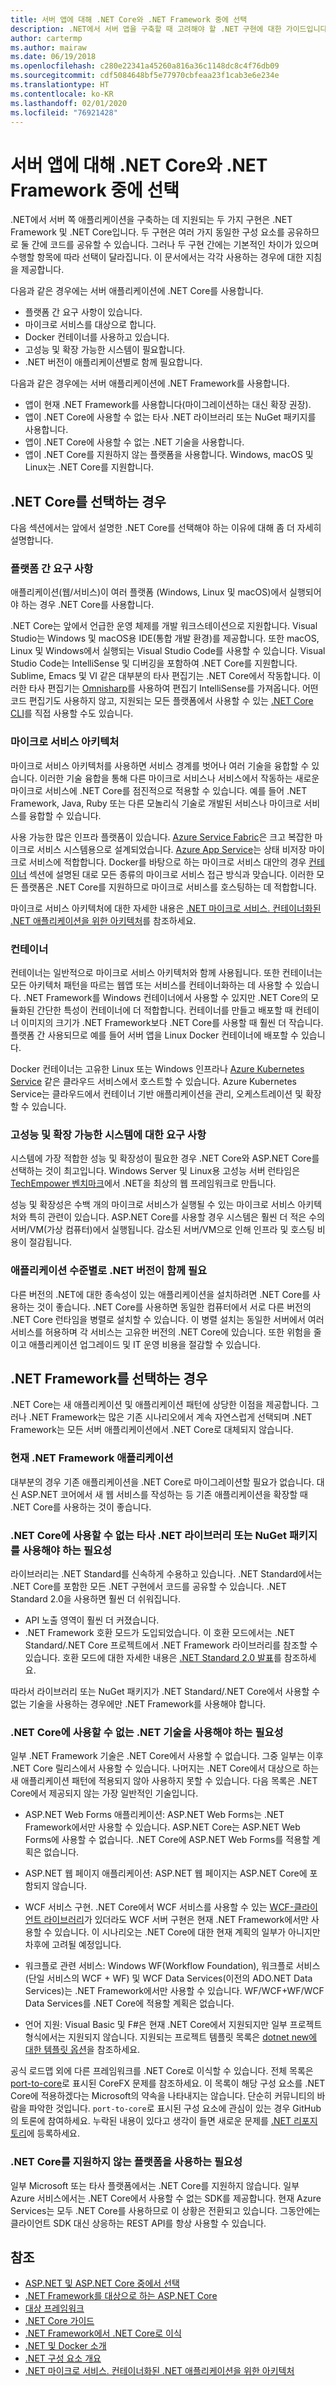 ```yaml
---
title: 서버 앱에 대해 .NET Core와 .NET Framework 중에 선택
description: .NET에서 서버 앱을 구축할 때 고려해야 할 .NET 구현에 대한 가이드입니다.
author: cartermp
ms.author: mairaw
ms.date: 06/19/2018
ms.openlocfilehash: c280e22341a45260a816a36c1148dc8c4f76db09
ms.sourcegitcommit: cdf5084648bf5e77970cbfeaa23f1cab3e6e234e
ms.translationtype: HT
ms.contentlocale: ko-KR
ms.lasthandoff: 02/01/2020
ms.locfileid: "76921428"
---
```

# <a name="choosing-between-net-core-and-net-framework-for-server-apps"></a>서버 앱에 대해 .NET Core와 .NET Framework 중에 선택

.NET에서 서버 쪽 애플리케이션을 구축하는 데 지원되는 두 가지 구현은 .NET Framework 및 .NET Core입니다. 두 구현은 여러 가지 동일한 구성 요소를 공유하므로 둘 간에 코드를 공유할 수 있습니다. 그러나 두 구현 간에는 기본적인 차이가 있으며 수행할 항목에 따라 선택이 달라집니다.  이 문서에서는 각각 사용하는 경우에 대한 지침을 제공합니다.

다음과 같은 경우에는 서버 애플리케이션에 .NET Core를 사용합니다.

- 플랫폼 간 요구 사항이 있습니다.
- 마이크로 서비스를 대상으로 합니다.
- Docker 컨테이너를 사용하고 있습니다.
- 고성능 및 확장 가능한 시스템이 필요합니다.
- .NET 버전이 애플리케이션별로 함께 필요합니다.

다음과 같은 경우에는 서버 애플리케이션에 .NET Framework를 사용합니다.

- 앱이 현재 .NET Framework를 사용합니다(마이그레이션하는 대신 확장 권장).
- 앱이 .NET Core에 사용할 수 없는 타사 .NET 라이브러리 또는 NuGet 패키지를 사용합니다.
- 앱이 .NET Core에 사용할 수 없는 .NET 기술을 사용합니다.
- 앱이 .NET Core를 지원하지 않는 플랫폼을 사용합니다. Windows, macOS 및 Linux는 .NET Core를 지원합니다.

## <a name="when-to-choose-net-core"></a>.NET Core를 선택하는 경우

다음 섹션에서는 앞에서 설명한 .NET Core를 선택해야 하는 이유에 대해 좀 더 자세히 설명합니다.

### <a name="cross-platform-needs"></a>플랫폼 간 요구 사항

애플리케이션(웹/서비스)이 여러 플랫폼 (Windows, Linux 및 macOS)에서 실행되어야 하는 경우 .NET Core를 사용합니다.

.NET Core는 앞에서 언급한 운영 체제를 개발 워크스테이션으로 지원합니다. Visual Studio는 Windows 및 macOS용 IDE(통합 개발 환경)를 제공합니다. 또한 macOS, Linux 및 Windows에서 실행되는 Visual Studio Code를 사용할 수 있습니다. Visual Studio Code는 IntelliSense 및 디버깅을 포함하여 .NET Core를 지원합니다. Sublime, Emacs 및 VI 같은 대부분의 타사 편집기는 .NET Core에서 작동합니다. 이러한 타사 편집기는 [Omnisharp](https://www.omnisharp.net/)를 사용하여 편집기 IntelliSense를 가져옵니다. 어떤 코드 편집기도 사용하지 않고, 지원되는 모든 플랫폼에서 사용할 수 있는 [.NET Core CLI](../core/tools/index.md)를 직접 사용할 수도 있습니다.

### <a name="microservices-architecture"></a>마이크로 서비스 아키텍처

마이크로 서비스 아키텍처를 사용하면 서비스 경계를 벗어나 여러 기술을 융합할 수 있습니다. 이러한 기술 융합을 통해 다른 마이크로 서비스나 서비스에서 작동하는 새로운 마이크로 서비스에 .NET Core를 점진적으로 적용할 수 있습니다. 예를 들어 .NET Framework, Java, Ruby 또는 다른 모놀리식 기술로 개발된 서비스나 마이크로 서비스를 융합할 수 있습니다.

사용 가능한 많은 인프라 플랫폼이 있습니다. [Azure Service Fabric](https://azure.microsoft.com/services/service-fabric/)은 크고 복잡한 마이크로 서비스 시스템용으로 설계되었습니다. [Azure App Service](https://azure.microsoft.com/services/app-service/)는 상태 비저장 마이크로 서비스에 적합합니다. Docker를 바탕으로 하는 마이크로 서비스 대안의 경우 [컨테이너](#containers) 섹션에 설명된 대로 모든 종류의 마이크로 서비스 접근 방식과 맞습니다. 이러한 모든 플랫폼은 .NET Core를 지원하므로 마이크로 서비스를 호스팅하는 데 적합합니다.

마이크로 서비스 아키텍처에 대한 자세한 내용은 [.NET 마이크로 서비스. 컨테이너화된 .NET 애플리케이션을 위한 아키텍처](../architecture/microservices/index.md)를 참조하세요.

### <a name="containers"></a>컨테이너

컨테이너는 일반적으로 마이크로 서비스 아키텍처와 함께 사용됩니다. 또한 컨테이너는 모든 아키텍처 패턴을 따르는 웹앱 또는 서비스를 컨테이너화하는 데 사용할 수 있습니다. .NET Framework를 Windows 컨테이너에서 사용할 수 있지만 .NET Core의 모듈화된 간단한 특성이 컨테이너에 더 적합합니다. 컨테이너를 만들고 배포할 때 컨테이너 이미지의 크기가 .NET Framework보다 .NET Core를 사용할 때 훨씬 더 작습니다. 플랫폼 간 사용되므로 예를 들어 서버 앱을 Linux Docker 컨테이너에 배포할 수 있습니다.

Docker 컨테이너는 고유한 Linux 또는 Windows 인프라나 [Azure Kubernetes Service](https://azure.microsoft.com/services/kubernetes-service/) 같은 클라우드 서비스에서 호스트할 수 있습니다. Azure Kubernetes Service는 클라우드에서 컨테이너 기반 애플리케이션을 관리, 오케스트레이션 및 확장할 수 있습니다.

### <a name="a-need-for-high-performance-and-scalable-systems"></a>고성능 및 확장 가능한 시스템에 대한 요구 사항

시스템에 가장 적합한 성능 및 확장성이 필요한 경우 .NET Core와 ASP.NET Core를 선택하는 것이 최고입니다. Windows Server 및 Linux용 고성능 서버 런타임은 [TechEmpower 벤치마크](https://www.techempower.com/benchmarks/#hw=ph&test=plaintext)에서 .NET을 최상의 웹 프레임워크로 만듭니다.

성능 및 확장성은 수백 개의 마이크로 서비스가 실행될 수 있는 마이크로 서비스 아키텍처와 특히 관련이 있습니다. ASP.NET Core를 사용할 경우 시스템은 훨씬 더 적은 수의 서버/VM(가상 컴퓨터)에서 실행됩니다. 감소된 서버/VM으로 인해 인프라 및 호스팅 비용이 절감됩니다.

### <a name="a-need-for-side-by-side-of-net-versions-per-application-level"></a>애플리케이션 수준별로 .NET 버전이 함께 필요

다른 버전의 .NET에 대한 종속성이 있는 애플리케이션을 설치하려면 .NET Core를 사용하는 것이 좋습니다. .NET Core를 사용하면 동일한 컴퓨터에서 서로 다른 버전의 .NET Core 런타임을 병렬로 설치할 수 있습니다. 이 병렬 설치는 동일한 서버에서 여러 서비스를 허용하며 각 서비스는 고유한 버전의 .NET Core에 있습니다. 또한 위험을 줄이고 애플리케이션 업그레이드 및 IT 운영 비용을 절감할 수 있습니다.

## <a name="when-to-choose-net-framework"></a>.NET Framework를 선택하는 경우

.NET Core는 새 애플리케이션 및 애플리케이션 패턴에 상당한 이점을 제공합니다. 그러나 .NET Framework는 많은 기존 시나리오에서 계속 자연스럽게 선택되며 .NET Framework는 모든 서버 애플리케이션에서 .NET Core로 대체되지 않습니다.

### <a name="current-net-framework-applications"></a>현재 .NET Framework 애플리케이션

대부분의 경우 기존 애플리케이션을 .NET Core로 마이그레이션할 필요가 없습니다. 대신 ASP.NET 코어에서 새 웹 서비스를 작성하는 등 기존 애플리케이션을 확장할 때 .NET Core를 사용하는 것이 좋습니다.

### <a name="a-need-to-use-third-party-net-libraries-or-nuget-packages-not-available-for-net-core"></a>.NET Core에 사용할 수 없는 타사 .NET 라이브러리 또는 NuGet 패키지를 사용해야 하는 필요성

라이브러리는 .NET Standard를 신속하게 수용하고 있습니다. .NET Standard에서는 .NET Core를 포함한 모든 .NET 구현에서 코드를 공유할 수 있습니다. .NET Standard 2.0을 사용하면 훨씬 더 쉬워집니다.

- API 노출 영역이 훨씬 더 커졌습니다. 
- .NET Framework 호환 모드가 도입되었습니다. 이 호환 모드에서는 .NET Standard/.NET Core 프로젝트에서 .NET Framework 라이브러리를 참조할 수 있습니다. 호환 모드에 대한 자세한 내용은 [.NET Standard 2.0 발표](https://devblogs.microsoft.com/dotnet/announcing-net-standard-2-0/)를 참조하세요.

따라서 라이브러리 또는 NuGet 패키지가 .NET Standard/.NET Core에서 사용할 수 없는 기술을 사용하는 경우에만 .NET Framework를 사용해야 합니다.

### <a name="a-need-to-use-net-technologies-not-available-for-net-core"></a>.NET Core에 사용할 수 없는 .NET 기술을 사용해야 하는 필요성

일부 .NET Framework 기술은 .NET Core에서 사용할 수 없습니다. 그중 일부는 이후 .NET Core 릴리스에서 사용할 수 있습니다. 나머지는 .NET Core에서 대상으로 하는 새 애플리케이션 패턴에 적용되지 않아 사용하지 못할 수 있습니다. 다음 목록은 .NET Core에서 제공되지 않는 가장 일반적인 기술입니다.

- ASP.NET Web Forms 애플리케이션: ASP.NET Web Forms는 .NET Framework에서만 사용할 수 있습니다. ASP.NET Core는 ASP.NET Web Forms에 사용할 수 없습니다. .NET Core에 ASP.NET Web Forms를 적용할 계획은 없습니다.

- ASP.NET 웹 페이지 애플리케이션: ASP.NET 웹 페이지는 ASP.NET Core에 포함되지 않습니다. 

- WCF 서비스 구현. .NET Core에서 WCF 서비스를 사용할 수 있는 [WCF-클라이언트 라이브러리](https://github.com/dotnet/wcf)가 있더라도 WCF 서버 구현은 현재 .NET Framework에서만 사용할 수 있습니다. 이 시나리오는 .NET Core에 대한 현재 계획의 일부가 아니지만 차후에 고려될 예정입니다.

- 워크플로 관련 서비스: Windows WF(Workflow Foundation), 워크플로 서비스(단일 서비스의 WCF + WF) 및 WCF Data Services(이전의 ADO.NET Data Services)는 .NET Framework에서만 사용할 수 있습니다.  WF/WCF+WF/WCF Data Services를 .NET Core에 적용할 계획은 없습니다.

- 언어 지원: Visual Basic 및 F#은 현재 .NET Core에서 지원되지만 일부 프로젝트 형식에서는 지원되지 않습니다. 지원되는 프로젝트 템플릿 목록은 [dotnet new에 대한 템플릿 옵션](../core/tools/dotnet-new.md#arguments)을 참조하세요.

공식 로드맵 외에 다른 프레임워크를 .NET Core로 이식할 수 있습니다. 전체 목록은 [port-to-core](https://github.com/dotnet/corefx/issues?q=is%3Aopen+is%3Aissue+label%3Aport-to-core)로 표시된 CoreFX 문제를 참조하세요. 이 목록이 해당 구성 요소를 .NET Core에 적용하겠다는 Microsoft의 약속을 나타내지는 않습니다. 단순히 커뮤니티의 바람을 파악한 것입니다. `port-to-core`로 표시된 구성 요소에 관심이 있는 경우 GitHub의 토론에 참여하세요. 누락된 내용이 있다고 생각이 들면 새로운 문제를 [.NET 리포지토리](https://github.com/dotnet/runtime/issues/new)에 등록하세요.

### <a name="a-need-to-use-a-platform-that-doesnt-support-net-core"></a>.NET Core를 지원하지 않는 플랫폼을 사용하는 필요성

일부 Microsoft 또는 타사 플랫폼에서는 .NET Core를 지원하지 않습니다. 일부 Azure 서비스에서는 .NET Core에서 사용할 수 없는 SDK를 제공합니다. 현재 Azure Services는 모두 .NET Core를 사용하므로 이 상황은 전환되고 있습니다. 그동안에는 클라이언트 SDK 대신 상응하는 REST API를 항상 사용할 수 있습니다.

## <a name="see-also"></a>참조

- [ASP.NET 및 ASP.NET Core 중에서 선택](/aspnet/core/choose-aspnet-framework)
- [.NET Framework를 대상으로 하는 ASP.NET Core](/aspnet/core#aspnet-core-targeting-net-framework)
- [대상 프레임워크](frameworks.md)
- [.NET Core 가이드](../core/index.md)
- [.NET Framework에서 .NET Core로 이식](../core/porting/index.md)
- [.NET 및 Docker 소개](../core/docker/introduction.md)
- [.NET 구성 요소 개요](components.md)
- [.NET 마이크로 서비스. 컨테이너화된 .NET 애플리케이션을 위한 아키텍처](../architecture/microservices/index.md)
